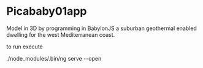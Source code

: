# Picababy01app

Model in 3D by programming in BabylonJS a suburban geothermal enabled dwelling for the west Mediterranean coast.


to run execute


./node_modules/.bin/ng serve --open



